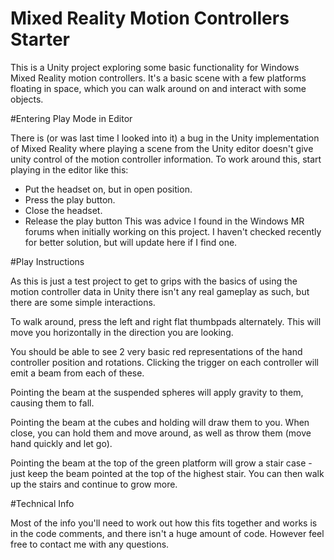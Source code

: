 # Mixed Reality Motion Controllers Starter

This is a Unity project exploring some basic functionality for Windows Mixed Reality motion controllers. It's a basic scene with a few platforms floating in space, which you can walk around on and interact with some objects.

#Entering Play Mode in Editor

There is (or was last time I looked into it) a bug in the Unity implementation of Mixed Reality where playing a scene from the Unity editor doesn't give unity control of the motion controller information. To work around this, start playing in the editor like this:
- Put the headset on, but in open position. 
- Press the play button.
- Close the headset.
- Release the play button
This was advice I found in the Windows MR forums when initially working on this project. I haven't checked recently for better solution, but will update here if I find one.

#Play Instructions

As this is just a test project to get to grips with the basics of using the motion controller data in Unity there isn't any real gameplay as such, but there are some simple interactions.

To walk around, press the left and right flat thumbpads alternately. This will move you horizontally in the direction you are looking. 

You should be able to see 2 very basic red representations of the hand controller position and rotations. Clicking the trigger on each controller will emit a beam from each of these.

Pointing the beam at the suspended spheres will apply gravity to them, causing them to fall.

Pointing the beam at the cubes and holding will draw them to you. When close, you can hold them and move around, as well as throw them (move hand quickly and let go).

Pointing the beam at the top of the green platform will grow a stair case - just keep the beam pointed at the top of the highest stair. You can then walk up the stairs and continue to grow more. 

#Technical Info

Most of the info you'll need to work out how this fits together and works is in the code comments, and there isn't a huge amount of code. However feel free to contact me with any questions. 
